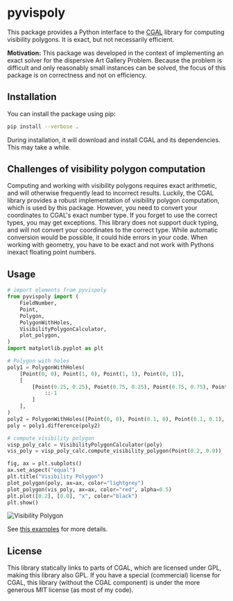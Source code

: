 # pyvispoly

This package provides a Python interface to the [CGAL](https://www.cgal.org/) library for computing visibility polygons.
It is exact, but not necessarily efficient.

**Motivation:** This package was developed in the context of implementing an
exact solver for the dispersive Art Gallery Problem.
Because the problem is difficult and only reasonably small instances can be solved,
the focus of this package is on correctness and not on efficiency.

## Installation

You can install the package using pip:

```bash
pip install --verbose .
```

During installation, it will download and install CGAL and its dependencies. This may take a while.

## Challenges of visibility polygon computation

Computing and working with visibility polygons requires exact arithmetic, and will
otherwise frequently lead to incorrect results. Luckily, the CGAL library provides
a robust implementation of visibility polygon computation, which is used by this package.
However, you need to convert your coordinates to CGAL's exact number type.
If you forget to use the correct types, you may get exceptions.
This library does not support duck typing, and will not convert your coordinates
to the correct type. While automatic conversion would be possible, it could hide
errors in your code. When working with geometry, you have to be exact and not work with
Pythons inexact floating point numbers.

## Usage

```python
# import elements from pyvispoly
from pyvispoly import (
    FieldNumber,
    Point,
    Polygon,
    PolygonWithHoles,
    VisibilityPolygonCalculator,
    plot_polygon,
)
import matplotlib.pyplot as plt

# Polygon with holes
poly1 = PolygonWithHoles(
    [Point(0, 0), Point(1, 0), Point(1, 1), Point(0, 1)],
    [
        [Point(0.25, 0.25), Point(0.75, 0.25), Point(0.75, 0.75), Point(0.25, 0.75)][
            ::-1
        ]
    ],
)
poly2 = PolygonWithHoles([Point(0, 0), Point(0.1, 0), Point(0.1, 0.1), Point(0, 0.1)])
poly = poly1.difference(poly2)

# compute visibility polygon
visp_poly_calc = VisibilityPolygonCalculator(poly)
vis_poly = visp_poly_calc.compute_visibility_polygon(Point(0.2, 0.0))

fig, ax = plt.subplots()
ax.set_aspect("equal")
plt.title("Visibility Polygon")
plot_polygon(poly, ax=ax, color="lightgrey")
plot_polygon(vis_poly, ax=ax, color="red", alpha=0.5)
plt.plot([0.2], [0.0], "x", color="black")
plt.show()
```

![Visibility Polygon](https://github.com/d-krupke/pyvispoly/blob/main/docs/figures/visibility_polygon.png?raw=true)

See [this examples](https://github.com/d-krupke/pyvispoly/blob/main/examples/simple_example.ipynb) for more details.

## License

This library statically links to parts of CGAL, which are licensed under GPL, making this library also GPL.
If you have a special (commercial) license for CGAL, this library (without the CGAL component)
is under the more generous MIT license (as most of my code).
